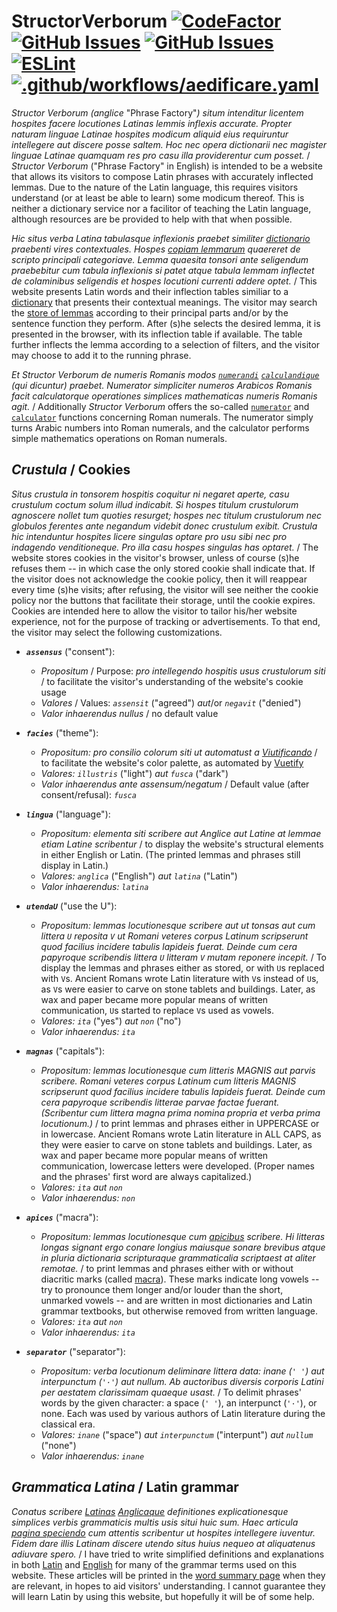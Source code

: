 # StructorVerborum [![CodeFactor](https://www.codefactor.io/repository/github/hunter-richardson/structorverborum/badge)](https://www.codefactor.io/repository/github/hunter-richardson/structorverborum)  [![GitHub Issues](https://img.shields.io/github/issues-raw/hunter-richardson/structorVerborum?logo=github)](https://github.com/hunter-richardson/structorVerborum/issues)  [![GitHub Issues](https://img.shields.io/github/issues-pr/hunter-richardson/structorVerborum?logo=github)](https://github.com/hunter-richardson/structorVerborum/pulls)  [![ESLint](https://github.com/hunter-richardson/structorVerborum/actions/workflows/eslint.yml/badge.svg?branch=princeps)](https://github.com/hunter-richardson/structorVerborum/security/code-scanning)  [![.github/workflows/aedificare.yaml](https://github.com/hunter-richardson/structorVerborum/actions/workflows/aedificare.yaml/badge.svg?branch=princeps)](https://github.com/hunter-richardson/structorVerborum/actions/workflows/aedificare.yaml)

*Structor Verborum (anglice* "Phrase Factory"*) situm intenditur licentem hospites facere locutiones Latinas lemmis inflexis accurate. Propter naturam linguae Latinae hospites modicum aliquid eius requiruntur intellegere aut discere posse saltem. Hoc nec opera dictionarii nec magister linguae Latinae quamquam res pro casu illa providerentur cum posset.* / *Structor Verborum* ("Phrase Factory" in English) is intended to be a website that allows its visitors to compose Latin phrases with accurately inflected lemmas. Due to the nature of the Latin language, this requires visitors understand (or at least be able to learn) some modicum thereof. This is neither a dictionary service nor a facilitor of teaching the Latin language, although resources are be provided to help with that when possible.

*Hic situs verba Latina tabulasque inflexionis praebet similiter [dictionario](https://latinitium.com/latin-dictionaries) praebenti vires contextuales. Hospes [copiam lemmarum](/res/lemmae) quaereret de scripto principali categoriave. Lemma quaesita tonsori ante seligendum praebebitur cum tabula inflexionis si patet atque tabula lemmam inflectet de colaminibus seligendis et hospes locutioni currenti addere optet.* / This website presents Latin words and their inflection tables similiar to a [dictionary](https://latinitium.com/latin-dictionaries) that presents their contextual meanings. The visitor may search the [store of lemmas](/res/lemmae) according to their principal parts and/or by the sentence function they perform. After (s)he selects the desired lemma, it is presented in the browser, with its inflection table if available. The table further inflects the lemma according to a selection of filters, and the visitor may choose to add it to the running phrase.

*Et Structor Verborum de numeris Romanis modos [`numerandi`](/src/facies/numerare.vue) [`calculandique`](/src/facies/calculare.vue) (qui dicuntur) praebet. Numerator simpliciter numeros Arabicos Romanis facit calculatorque operationes simplices mathematicas numeris Romanis agit.* / Additionally *Structor Verborum* offers the so-called [`numerator`](/src/facies/numerare.vue) and [`calculator`](/src/facies/calculare.vue) functions concerning Roman numerals. The numerator simply turns Arabic numbers into Roman numerals, and the calculator performs simple mathematics operations on Roman numerals.

## *Crustula* / Cookies

*Situs crustula in tonsorem hospitis coquitur ni negaret aperte, casu crustulum coctum solum illud indicabit. Si hospes titulum crustulorum agnoscere nollet tum quoties resurget; hospes nec titulum crustulorum nec globulos ferentes ante negandum videbit donec crustulum exibit. Crustula hic intenduntur hospites licere singulas optare pro usu sibi nec pro indagendo venditioneque. Pro illa casu hospes singulas has optaret.* / The website stores cookies in the visitor's browser, unless of course (s)he refuses them -- in which case the only stored cookie shall indicate that. If the visitor does not acknowledge the cookie policy, then it will reappear every time (s)he visits; after refusing, the visitor will see neither the cookie policy nor the buttons that facilitate their storage, until the cookie expires. Cookies are intended here to allow the visitor to tailor his/her website experience, not for the purpose of tracking or advertisements. To that end, the visitor may select the following customizations.

* ***`assensus`*** ("consent"):
  * *Propositum* / Purpose: *pro intellegendo hospitis usus crustulorum siti* / to facilitate the visitor's understanding of the website's cookie usage
  * *Valores* / Values: *`assensit`* ("agreed") *aut*/or *`negavit`* ("denied")
  * *Valor inhaerendus nullus* / no default value

* ***`facies`*** ("theme"):
  * *Propositum: pro consilio colorum siti ut automatust a [Viutificando](https://vuetifyjs.com)* / to facilitate the website's color palette, as automated by [Vuetify](https://vuetifyjs.com)
  * *Valores: `illustris`* ("light") *aut `fusca`* ("dark")
  * *Valor inhaerendus ante assensum/negatum* / Default value (after consent/refusal): *`fusca`*

* ***`lingua`*** ("language"):
  * *Propositum: elementa siti scribere aut Anglice aut Latine at lemmae etiam Latine scribentur* / to display the website's structural elements in either English or Latin. (The printed lemmas and phrases still display in Latin.)
  * *Valores: `anglica`* ("English") *aut `latina`* ("Latin")
  * *Valor inhaerendus: `latina`*

* ***`utendaU`*** ("use the U"):
  * *Propositum: lemmas locutionesque scribere aut ut tonsas aut cum littera `U` reposita `V` ut Romani veteres corpus Latinum scripserunt quod facilius incidere tabulis lapideis fuerat. Deinde cum cera papyroque scribendis littera `U` litteram `V` mutam reponere incepit.* / To display the lemmas and phrases either as stored, or with `U`s replaced with `V`s. Ancient Romans wrote Latin literature with `V`s instead of `U`s, as `V`s were easier to carve on stone tablets and buildings. Later, as wax and paper became more popular means of written communication, `U`s started to replace `V`s used as vowels.
  * *Valores: `ita`* ("yes") *aut `non`* ("no")
  * *Valor inhaerendus: `ita`*

* ***`magnas`*** ("capitals"):
  * *Propositum: lemmas locutionesque cum litteris MAGNIS aut parvis scribere. Romani veteres corpus Latinum cum litteris MAGNIS scripserunt quod facilius incidere tabulis lapideis fuerat. Deinde cum cera papyroque scribendis litterae parvae factae fuerant. (Scribentur cum littera magna prima nomina propria et verba prima locutionum.)* / to print lemmas and phrases either in UPPERCASE or in lowercase. Ancient Romans wrote Latin literature in ALL CAPS, as they were easier to carve on stone tablets and buildings. Later, as wax and paper became more popular means of written communication, lowercase letters were developed. (Proper names and the phrases' first word are always capitalized.)
  * *Valores: `ita` aut `non`*
  * *Valor inhaerendus: `non`*

* ***`apices`*** ("macra"):
  * *Propositum: lemmas locutionesque cum [apicibus](https://wikipedia.org/wiki/Macron_(diacritic)) scribere. Hi litteras longas signant ergo conare longius maiusque sonare brevibus atque in pluria dictionaria scripturaque grammaticalia scriptaest at aliter remotae.* / to print lemmas and phrases either with or without diacritic marks (called [macra](https://wikipedia.org/wiki/Macron_(diacritic))). These marks indicate long vowels -- try to pronounce them longer and/or louder than the short, unmarked vowels -- and are written in most dictionaries and Latin grammar textbooks, but otherwise removed from written language.
  * *Valores: `ita` aut `non`*
  * *Valor inhaerendus: `ita`*

* ***`separator`*** ("separator"):
  * *Propositum: verba locutionum deliminare littera data: inane (`' '`) aut interpunctum (`'·'`) aut nullum. Ab auctoribus diversis corporis Latini per aestatem clarissimam quaeque usast.* / To delimit phrases' words by the given character: a space (`' '`), an interpunct (`'·'`), or none. Each was used by various authors of Latin literature during the classical era.
  * *Valores: `inane`* ("space") *aut `interpunctum`* ("interpunt") *aut `nullum`* ("none")
  * *Valor inhaerendus: `inane`*

## *Grammatica Latina* / Latin grammar
*Conatus scribere [Latinas](/res/docenda/latina) [Anglicaque](/res/docenda/anglica) definitiones explicationesque simplices verbis grammaticis multis usis situi huic sum. Haec articula [pagina speciendo](/src/facies/specere.vue) cum attentis scribentur ut hospites intellegere iuventur. Fidem dare illis Latinam discere utendo situs huius nequeo at aliquatenus adiuvare spero.* / I have tried to write simplified definitions and explanations in both [Latin](/res/docenda/latina) and [English](/res/docenda/anglica) for many of the grammar terms used on this website. These articles will be printed in the [word summary page](/src/facies/specere.vue) when they are relevant, in hopes to aid visitors' understanding. I cannot guarantee they will learn Latin by using this website, but hopefully it will be of some help.
